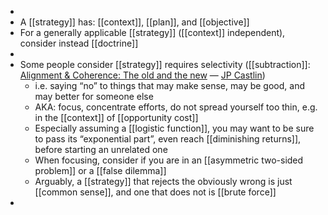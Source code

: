 -
- A [[strategy]] has: [[context]], [[plan]], and [[objective]]
- For a generally applicable [[strategy]] ([[context]] independent), consider instead [[doctrine]]
-
- Some people consider [[strategy]] requires selectivity ([[subtraction]]: [Alignment & Coherence: The old and the new](https://strategyinpraxis.substack.com/p/alignment-and-coherence)  — [JP Castlin](https://substack.com/@strategyinpraxis))
  * i.e. saying “no” to things that may make sense, may be good, and may better for someone else
  * AKA: focus, concentrate efforts, do not spread yourself too thin, e.g. in the [[context]] of [[opportunity cost]] 
  * Especially assuming a [[logistic function]], you may want to be sure to pass its “exponential part”, even reach [[diminishing returns]], before starting an unrelated one
  * When focusing, consider if you are in an [[asymmetric two-sided problem]] or a [[false dilemma]]
  * Arguably, a [[strategy]] that rejects the obviously wrong is just [[common sense]], and one that does not is [[brute force]]
-